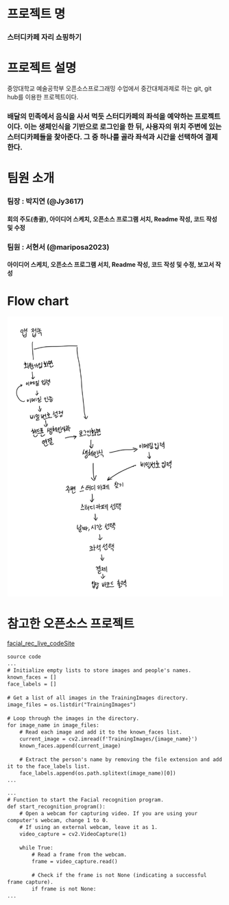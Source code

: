 # 프로젝트 명
### 스터디카페 자리 쇼핑하기

# 프로젝트 설명
중앙대학교 예술공학부 오픈소스프로그래밍 수업에서 중간대체과제로 하는 git, git hub를 이용한 프로젝트이다. 
### 배달의 민족에서 음식을 사서 먹듯 스터디카페의 좌석을 예약하는 프로젝트이다. 이는 생체인식을 기반으로 로그인을 한 뒤, 사용자의 위치 주변에 있는 스터디카페들을 찾아준다. 그 중 하나를 골라 좌석과 시간을 선택하여 결제한다.

# 팀원 소개
### 팀장 : 박지연 (@Jy3617)
#### 회의 주도(총괄), 아이디어 스케치, 오픈소스 프로그램 서치, Readme 작성, 코드 작성 및 수정
### 팀원 : 서현서 (@mariposa2023)
#### 아이디어 스케치, 오픈소스 프로그램 서치, Readme 작성, 코드 작성 및 수정, 보고서 작성

# Flow chart

![txt](./Flowchart.jpg)

# 참고한 오픈소스 프로젝트

[facial_rec_live_codeSite](https://github.com/x4nth055/pythoncode-tutorials/blob/64cd00815fcf3ee91a5b28b8bf427129d0aeea8b/machine-learning/facial-recognition-system/facial_rec_live_camera.py, "Move to facial_rec_live_code's Site")

```
source code
...
# Initialize empty lists to store images and people's names.
known_faces = []
face_labels = []

# Get a list of all images in the TrainingImages directory.
image_files = os.listdir("TrainingImages")

# Loop through the images in the directory.
for image_name in image_files:
    # Read each image and add it to the known_faces list.
    current_image = cv2.imread(f'TrainingImages/{image_name}')
    known_faces.append(current_image)

    # Extract the person's name by removing the file extension and add it to the face_labels list.
    face_labels.append(os.path.splitext(image_name)[0])
...
```


```
...
# Function to start the Facial recognition program.
def start_recognition_program():
    # Open a webcam for capturing video. If you are using your computer's webcam, change 1 to 0.
    # If using an external webcam, leave it as 1.
    video_capture = cv2.VideoCapture(1)

    while True:
        # Read a frame from the webcam.
        frame = video_capture.read()

        # Check if the frame is not None (indicating a successful frame capture).
        if frame is not None:
...
```
